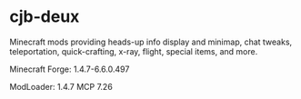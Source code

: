 cjb-deux
========

Minecraft mods providing heads-up info display and minimap, chat tweaks, teleportation, quick-crafting, x-ray, flight, special items, and more.

Minecraft Forge: 1.4.7-6.6.0.497

ModLoader: 1.4.7
MCP 7.26
